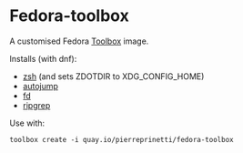 # Fedora-toolbox

A customised Fedora [Toolbox](https://github.com/containers/toobox) image.

Installs (with dnf):

* [zsh](http://zsh.sourceforge.net) (and sets ZDOTDIR to XDG_CONFIG_HOME)
* [autojump](https://github.com/wting/autojump)
* [fd](https://github.com/sharkdp/fd)
* [ripgrep](https://github.com/BurntSushi/ripgrep)

Use with:

```shell
toolbox create -i quay.io/pierreprinetti/fedora-toolbox
```
